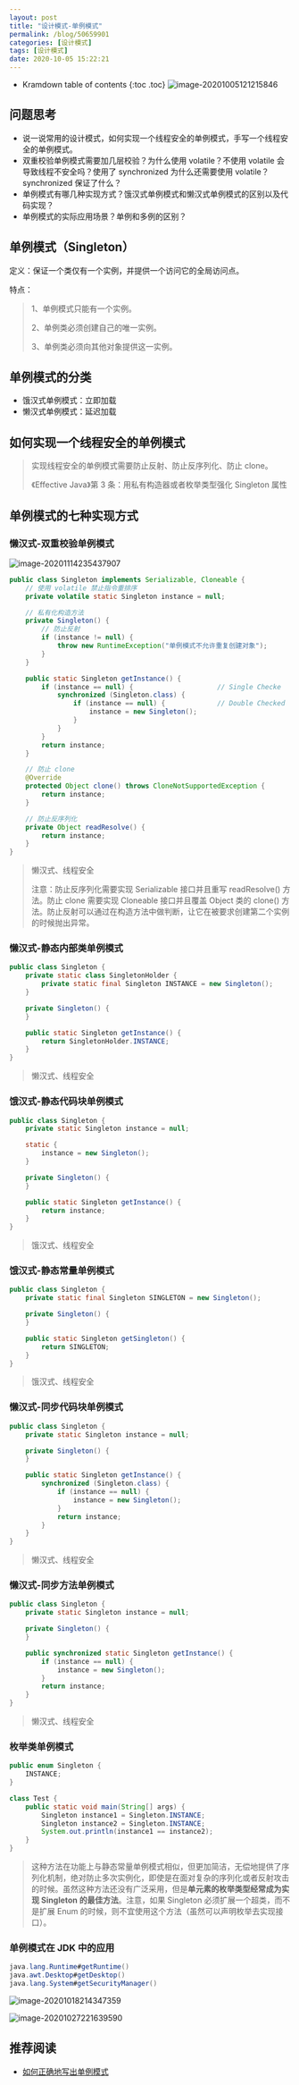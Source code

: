 ```yaml
---
layout: post
title: "设计模式-单例模式"
permalink: /blog/50659901
categories: [设计模式]
tags: [设计模式]
date: 2020-10-05 15:22:21
---
```


* Kramdown table of contents
{:toc .toc}
![image-20201005121215846](../assets/post-list/img/image-20201005121215846.png)

## 问题思考

- 说一说常用的设计模式，如何实现一个线程安全的单例模式，手写一个线程安全的单例模式。
- 双重校验单例模式需要加几层校验？为什么使用 volatile？不使用 volatile 会导致线程不安全吗？使用了 synchronized 为什么还需要使用 volatile？synchronized 保证了什么？
- 单例模式有哪几种实现方式？饿汉式单例模式和懒汉式单例模式的区别以及代码实现？
- 单例模式的实际应用场景？单例和多例的区别？

## 单例模式（Singleton）

定义：保证一个类仅有一个实例，并提供一个访问它的全局访问点。

特点：

> 1、单例模式只能有一个实例。
>
> 2、单例类必须创建自己的唯一实例。
>
> 3、单例类必须向其他对象提供这一实例。

## 单例模式的分类

- 饿汉式单例模式：立即加载
- 懒汉式单例模式：延迟加载

## 如何实现一个线程安全的单例模式

> 实现线程安全的单例模式需要防止反射、防止反序列化、防止 clone。
>
> 《Effective Java》第 3 条：用私有构造器或者枚举类型强化 Singleton 属性

## 单例模式的七种实现方式

### 懒汉式-双重校验单例模式

![image-20201114235437907](../assets/post-list/img/image-20201114235437907.png)

```java
public class Singleton implements Serializable, Cloneable {
    // 使用 volatile 禁止指令重排序
    private volatile static Singleton instance = null;

    // 私有化构造方法
    private Singleton() {
        // 防止反射
        if (instance != null) {
            throw new RuntimeException("单例模式不允许重复创建对象");
        }
    }

    public static Singleton getInstance() {
        if (instance == null) {                     // Single Checke
            synchronized (Singleton.class) {
                if (instance == null) {             // Double Checked
                    instance = new Singleton();
                }
            }
        }
        return instance;
    }

    // 防止 clone
    @Override
    protected Object clone() throws CloneNotSupportedException {
        return instance;
    }

    // 防止反序列化
    private Object readResolve() {
        return instance;
    }
}
```

> 懒汉式、线程安全
>
> 注意：防止反序列化需要实现 Serializable 接口并且重写 readResolve() 方法。防止 clone 需要实现 Cloneable 接口并且覆盖 Object 类的 clone() 方法。防止反射可以通过在构造方法中做判断，让它在被要求创建第二个实例的时候抛出异常。

### 懒汉式-静态内部类单例模式

```java
public class Singleton {
    private static class SingletonHolder {
        private static final Singleton INSTANCE = new Singleton();
    }

    private Singleton() {
    }

    public static Singleton getInstance() {
        return SingletonHolder.INSTANCE;
    }
}
```

> 懒汉式、线程安全

### 饿汉式-静态代码块单例模式

```java
public class Singleton {
    private static Singleton instance = null;

    static {
        instance = new Singleton();
    }

    private Singleton() {
    }

    public static Singleton getInstance() {
        return instance;
    }
}
```

> 饿汉式、线程安全

### 饿汉式-静态常量单例模式

```java
public class Singleton {
    private static final Singleton SINGLETON = new Singleton();

    private Singleton() {
    }

    public static Singleton getSingleton() {
        return SINGLETON;
    }
}
```

> 饿汉式、线程安全

### 懒汉式-同步代码块单例模式

```java
public class Singleton {
    private static Singleton instance = null;

    private Singleton() {
    }

    public static Singleton getInstance() {
        synchronized (Singleton.class) {
            if (instance == null) {
                instance = new Singleton();
            }
            return instance;
        }
    }
}
```

> 懒汉式、线程安全

### 懒汉式-同步方法单例模式

```java
public class Singleton {
    private static Singleton instance = null;

    private Singleton() {
    }

    public synchronized static Singleton getInstance() {
        if (instance == null) {
            instance = new Singleton();
        }
        return instance;
    }
}
```

> 懒汉式、线程安全

### 枚举类单例模式

```java
public enum Singleton {
    INSTANCE;
}

class Test {
    public static void main(String[] args) {
        Singleton instance1 = Singleton.INSTANCE;
        Singleton instance2 = Singleton.INSTANCE;
        System.out.println(instance1 == instance2);
    }
}
```

> 这种方法在功能上与静态常量单例模式相似，但更加简洁，无偿地提供了序列化机制，绝对防止多次实例化，即使是在面对复杂的序列化或者反射攻击的时候。虽然这种方法还没有广泛采用，但是**单元素的枚举类型经常成为实现 Singleton 的最佳方法**。注意，如果 Singleton 必须扩展一个超类，而不是扩展 Enum 的时候，则不宜使用这个方法（虽然可以声明枚举去实现接口）。

### 单例模式在 JDK 中的应用

```java
java.lang.Runtime#getRuntime()
java.awt.Desktop#getDesktop()
java.lang.System#getSecurityManager()
```

![image-20201018214347359](../assets/post-list/img/image-20201018214347359.png)

![image-20201027221639590](../assets/post-list/img/image-20201027221639590.png)

## 推荐阅读

- [如何正确地写出单例模式](http://wuchong.me/blog/2014/08/28/how-to-correctly-write-singleton-pattern/)
